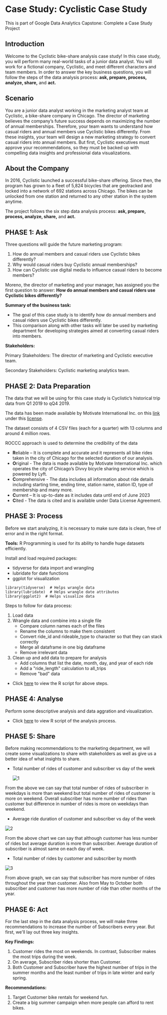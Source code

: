 # Case Study: Cyclistic Case Study
This is part of Google Data Analytics Capstone: Complete a Case Study Project

## Introduction
Welcome to the Cyclistic bike-share analysis case study! In this case study, you will perform many real-world tasks of a junior data analyst. You will work for a fictional company, Cyclistic, and meet different characters and team members. In order to answer the key business questions, you will follow the steps of the data analysis process: **ask, prepare, process, analyze, share,** and **act.**

## Scenario
You are a junior data analyst working in the marketing analyst team at Cyclistic, a bike-share company in Chicago. The director of marketing believes the company’s future success depends on maximizing the number of annual memberships. Therefore, your team wants to understand how casual riders and annual members use Cyclistic bikes differently. From these insights, your team will design a new marketing strategy to convert casual riders into annual members. But first, Cyclistic executives must approve your recommendations, so they must be backed up with compelling data insights and professional data visualizations.

## About the Company
In 2016, Cyclistic launched a successful bike-share offering. Since then, the program has grown to a fleet of 5,824 bicycles that are geotracked and locked into a network of 692 stations across Chicago. The bikes can be unlocked from one station and returned to any other station in the system anytime.

The project follows the six step data analysis process: **ask, prepare, process, analyze, share,** and **act.**

## PHASE 1: Ask

Three questions will guide the future marketing program:

1. How do annual members and casual riders use Cyclistic bikes differently?
2. Why would casual riders buy Cyclistic annual memberships?
3. How can Cyclistic use digital media to influence casual riders to become members?

Moreno, the director of marketing and your manager, has assigned you the first question to answer: **How do annual members and casual riders use Cyclistic bikes differently?**

**Summary of the business task:**

* The goal of this case study is to identify how do annual members and casual riders use Cyclistic bikes differently.
* This comparison along with other tasks will later be used by marketing department for developing strategies aimed at converting casual riders into members.

**Stakeholders:**

Primary Stakeholders: The director of marketing and Cyclistic executive team.

Secondary Stakeholders: Cyclistic marketing analytics team.

## PHASE 2: Data Preparation

The data that we will be using for this case study is Cyclistic’s historical trip data from Q1 2019 to qQ4 2019.

The data has been made available by Motivate International Inc. on this [link](https://divvy-tripdata.s3.amazonaws.com/index.html) under this [license](https://ride.divvybikes.com/data-license-agreement).

The dataset consists of 4 CSV files (each for a quarter) with 13 columns and around 4 million rows.

ROCCC approach is used to determine the credibility of the data

* **R**eliable – It is complete and accurate and it represents all bike rides taken in the city of Chicago for the selected duration of our analysis.
* **O**riginal - The data is made available by Motivate International Inc. which operates the city of Chicago’s Divvy bicycle sharing service which is powered by Lyft.
* **C**omprehensive - The data includes all information about ride details including starting time, ending time, station name, station ID, type of membership and many more.
* **C**urrent – It is up-to-date as it includes data until end of June 2023
* **C**ited - The data is cited and is available under Data License Agreement.

## PHASE 3: Process

Before we start analyzing, it is necessary to make sure data is clean, free of error and in the right format.

**Tools:** R Programming is used for its ability to handle huge datasets efficiently.

Install and load required packages:

* tidyverse for data import and wrangling
* lubridate for date functions
* ggplot for visualization

``` {r}
library(tidyverse)  # Helps wrangle data
library(lubridate)  # Helps wrangle date attributes
library(ggplot2)  # Helps visualize data
```
Steps to follow for data process:

1. Load data
2. Wrangle data and combine into a single file
   * Compare column names each of the files
   * Rename the columns to make them consistent
   * Convert ride_id and rideable_type to character so that they can stack correctly
   * Merge all dataframe in one big dataframe
   * Remove irrelevant data
3. Clean up and add data to prepare for analysis
   * Add columns that list the date, month, day, and year of each ride
   * Add a "ride_length" calculation to all_trips
   * Remove "bad" data

* Click [here](https://github.com/rajmanish31/Cyclistic-Bike-Share-Case-Study/blob/main/process_script.R) to view the R script for above steps.

## PHASE 4: Analyse

Perform some descriptive analysis and data aggration and visualization.

* Click [here](https://github.com/rajmanish31/Cyclistic-Bike-Share-Case-Study/blob/main/analysis_script.R) to view R script of the analysis process.

## PHASE 5: Share

Before making recommendations to the marketing department, we will create some visualizations to share with stakeholders as well as give us a better idea of what insights to share.

* Total number of rides of customer and subscriber vs day of the week

  ![1](https://github.com/rajmanish31/Cyclistic-Bike-Share-Case-Study/assets/61666590/6293ee49-d809-4b67-886d-01b5f5293e44)

From the above we can say that total number of rides of subscriber in weekdays is more than weekend but total number of rides of customer is more on weekend. Overall subscriber has more number of rides than customer but difference in number of rides is more on weekdays than weekend.

* Average ride duration of customer and subscriber vs day of the week

![2](https://github.com/rajmanish31/Cyclistic-Bike-Share-Case-Study/assets/61666590/cca159a0-16e2-4c02-ab01-05dfc5c9bd84)

From the above chart we can say that although customer has less number of rides but average duration is more than subscriber. Average duration of subscriber is almost same on each day of week.

* Total number of rides by customer and subscriber by month

![3](https://github.com/rajmanish31/Cyclistic-Bike-Share-Case-Study/assets/61666590/7ac0aa4a-1713-4ff8-a281-6fd08016600c)

From above graph, we can say that subscriber has more number of rides throughout the year than customer. Also from May to October both subscriber and customer has more number of ride than other months of the year.

## PHASE 6: Act

For the last step in the data analysis process, we will make three recommendations to increase the number of Subscribers every year. But first, we'll lay out three key insights.

**Key Findings:**

1. Customer rides the most on weekends. In contrast, Subscriber makes the most trips during the week.
2. On average, Subscriber rides shorter than Customer.
3. Both Customer and Subscriber have the highest number of trips in the summer months and the least number of trips in late winter and early spring.

**Recommendations:**

1. Target Customer bike rentals for weekend fun.
2. Create a big summer campaign when more people can afford to rent bikes.
